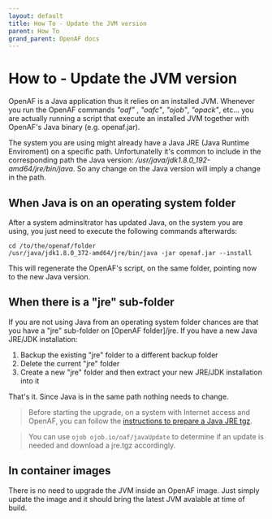 ```yaml
---
layout: default
title: How To - Update the JVM version
parent: How To
grand_parent: OpenAF docs
---
```


# How to - Update the JVM version

OpenAF is a Java application thus it relies on an installed JVM. Whenever you run the OpenAF commands _"oaf"_ , _"oafc"_, _"ojob"_, _"opack"_, etc... you are actually running a script that execute an installed JVM together with OpenAF's Java binary (e.g. openaf.jar). 

The system you are using might already have a Java JRE (Java Runtime Enviroment) on a specific path. Unfortunatelly it's common to include in the corresponding path the Java version: _/usr/java/jdk1.8.0_192-amd64/jre/bin/java_. So any change on the Java version will imply a change in the path.
 
## When Java is on an operating system folder

After a system adminsitrator has updated Java, on the system you are using, you just need to execute the following commands afterwards:

````shell
cd /to/the/openaf/folder
/usr/java/jdk1.8.0_372-amd64/jre/bin/java -jar openaf.jar --install
````

This will regenerate the OpenAF's script, on the same folder, pointing now to the new Java version. 

## When there is a "jre" sub-folder

If you are not using Java from an operating system folder chances are that you have a "jre" sub-folder on [OpenAF folder]/jre. If you have a new Java JRE/JDK installation:

1. Backup the existing "jre" folder to a different backup folder
2. Delete the current "jre" folder
3. Create a new "jre" folder and then extract your new JRE/JDK installation into it

That's it. Since Java is in the same path nothing needs to change.

> Before starting the upgrade, on a system with Internet access and OpenAF, you can follow the [instructions to prepare a Java JRE tgz](../guides/ojobio/quickly_download_java.md).

> You can use ```ojob ojob.io/oaf/javaUpdate``` to determine if an update is needed and download a jre.tgz accordingly.

## In container images

There is no need to upgrade the JVM inside an OpenAF image. Just simply update the image and it should bring the latest JVM avalable at time of build.